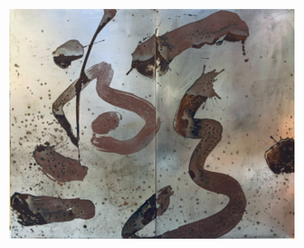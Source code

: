 ![image alt](https://github.com/omarkanawati8/o-k/blob/9cdba1b258d55116fc1055ea728ab847c3aa9ec3/003.jpg)
